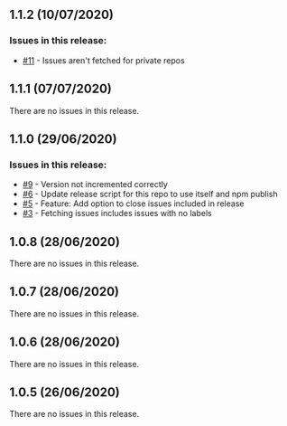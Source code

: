 ## 1.1.2 (10/07/2020) 


### Issues in this release:

* [#11](https://github.com/iamtomhewitt/github-releaser/issues/11) - Issues aren't fetched for private repos



## 1.1.1 (07/07/2020) 


There are no issues in this release.


## 1.1.0 (29/06/2020) 


### Issues in this release:

* [#9](https://github.com/iamtomhewitt/github-releaser/issues/9) - Version not incremented correctly
* [#6](https://github.com/iamtomhewitt/github-releaser/issues/6) - Update release script for this repo to use itself and npm publish
* [#5](https://github.com/iamtomhewitt/github-releaser/issues/5) - Feature: Add option to close issues included in release
* [#3](https://github.com/iamtomhewitt/github-releaser/issues/3) - Fetching issues includes issues with no labels



## 1.0.8 (28/06/2020) 


There are no issues in this release.


## 1.0.7 (28/06/2020) 


There are no issues in this release.


## 1.0.6 (28/06/2020) 


There are no issues in this release.


## 1.0.5 (26/06/2020) 


There are no issues in this release.